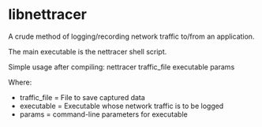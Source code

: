 libnettracer
============
A crude method of logging/recording network traffic to/from an application.

The main executable is the nettracer shell script.

Simple usage after compiling: nettracer traffic_file executable params

Where:
* traffic_file = File to save captured data
* executable = Executable whose network traffic is to be logged
* params = command-line parameters for executable
